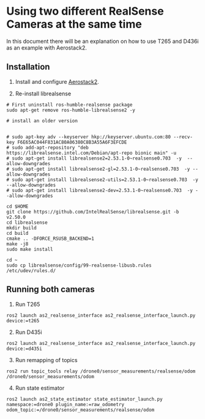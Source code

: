 # Using two different RealSense Cameras at the same time
In this document there will be an explanation on how to use T265 and D436i as an example with Aerostack2.

## Installation

1. Install and configure [Aerostack2](https://aerostack2.github.io/_00_getting_started/source_install.html).

2. Re-install librealsense

```
# First uninstall ros-humble-realsense package
sudo apt-get remove ros-humble-librealsense2 -y
 
# install an older version
 
 
# sudo apt-key adv --keyserver hkp://keyserver.ubuntu.com:80 --recv-key F6E65AC044F831AC80A06380C8B3A55A6F3EFCDE
# sudo add-apt-repository "deb https://librealsense.intel.com/Debian/apt-repo bionic main" -u
# sudo apt-get install librealsense2=2.53.1-0~realsense0.703  -y  --allow-downgrades
# sudo apt-get install librealsense2-gl=2.53.1-0~realsense0.703  -y --allow-downgrades 
# sudo apt-get install librealsense2-utils=2.53.1-0~realsense0.703  -y --allow-downgrades
# sudo apt-get install librealsense2-dev=2.53.1-0~realsense0.703  -y --allow-downgrades
 
cd $HOME
git clone https://github.com/IntelRealSense/librealsense.git -b v2.50.0
cd librealsense
mkdir build
cd build
cmake .. -DFORCE_RSUSB_BACKEND=1
make -j8
sudo make install
 
cd ~
sudo cp librealsense/config/99-realsense-libusb.rules /etc/udev/rules.d/
```
## Running both cameras
1. Run T265

`ros2 launch as2_realsense_interface as2_realsense_interface_launch.py device:=t265`

2. Run D435i

`ros2 launch as2_realsense_interface as2_realsense_interface_launch.py device:=d435i`

3.  Run remapping of topics

`ros2 run topic_tools relay /drone0/sensor_measurements/realsense/odom /drone0/sensor_measurements/odom`

4. Run state estimator

`ros2 launch as2_state_estimator state_estimator_launch.py namespace:=drone0 plugin_name:=raw_odometry odom_topic:=/drone0/sensor_measurements/realsense/odom`
